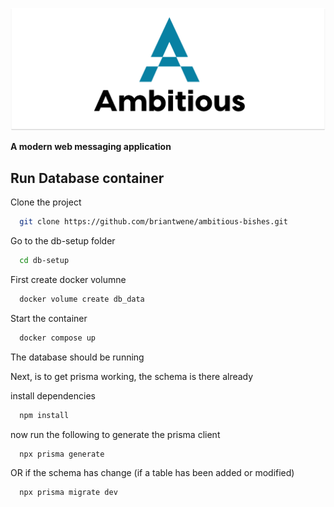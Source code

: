 <p align="center">
    <img src="assets/repo_banner.svg"/>
</p>

**A modern web messaging application**



## Run Database container


Clone the project

```bash
  git clone https://github.com/briantwene/ambitious-bishes.git
```

Go to the db-setup folder

```bash
  cd db-setup
```

First create docker volumne

```bash
  docker volume create db_data
```

Start the container

```bash
  docker compose up
```

The database should be running

Next, is to get prisma working, the schema is there already

install dependencies

```bash
  npm install
```

now run the following to generate the prisma client
```bash
  npx prisma generate
```

OR if the schema has change (if a table has been added or modified)
```bash
  npx prisma migrate dev
```

